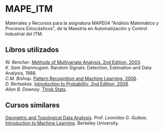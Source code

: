 # MAPE_ITM
Materiales y Recursos para la asignatura MAPE04 "Análisis Matemático y Procesos Estocásticos", de la Maestría en Automatización y Control Industrial del ITM.

## Libros utilizados
*W. Rencher*. [Methods of Multivariate Analysis. 2nd Edition, 2003](https://www.ipen.br/biblioteca/slr/cel/0241).<br>
*K. Sam Shanmugam*. Random Signals: Detection, Estimation and Data Analysis, 1988. <br>
*C.M. Bishop*. [Pattern Recognition and Machine Learning, 2006](https://www.microsoft.com/en-us/research/uploads/prod/2006/01/Bishop-Pattern-Recognition-and-Machine-Learning-2006.pdf). <br>
*D. Bertsekas*. [Introduction to Probability, 2nd Edition, 2008](https://www.vfu.bg/en/e-Learning/Math--Bertsekas_Tsitsiklis_Introduction_to_probability.pdf). <br>
*Allen B. Downey*. [Think Stats](https://greenteapress.com/wp/think-stats-2e/). <br>

## Cursos similares

[Geometric and Topological Data Analysis](http://cs233.stanford.edu/). 
Prof. *Leonidas G. Guibas*. <br>
[Introduction to Machine Learning](https://www.eecs189.org/syllabus/).
Berkeley University. <br>
